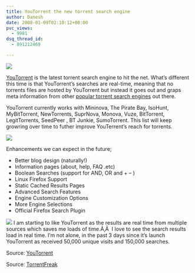 ```yaml
---
title: YouTorrent the new torrent search engine
author: Danesh
date: 2008-01-09T02:10:12+00:00
pvc_views:
  - 9981
dsq_thread_id:
  - 891212469

---
```

![][1]

[YouTorrent][2] is the latest torrent search engine to hit the net. What&#8217;s different this time is that YouTorrent&#8217;s searches are real-time, meaning that no torrents files are hosted by YouTorrent but instead it goes out and graps meta information from other [popular torrent search engines][3] out there.

YouTorrent currently works with Mininova, The Pirate Bay, IsoHunt, MyBitTorrent, NewTorrents, SuprNova, Monova, Vuze, BitTorrent, LegitTorrents, SeedPeer , BT Junkie, SumoTorrent. This list will keep growring over time to futher improve YouTerrent&#8217;s reach for torrents.

![][4] 

<!--more-->

Enhancements we can expect in the future;

  * Better blog design (naturally!)
  * Information pages (about, help, FAQ .etc)
  * Boolean Searches (support for AND, OR and + &#8211; )
  * Linux Firefox Support
  * Static Cached Results Pages
  * Advanced Search Features
  * Engine Customization Options
  * More Engine Selections
  * Official Firefox Search Plugin

![][5] I am starting to like YouTorrent as the results are real time from multiple sources which saves me loads of time.Ã‚Â  I love to see the search results load in real time. I&#8217;m not alone, in the past 3 days since it&#8217;s launch YouTorrent as received 50,000 unique visits and 150,000 searches.

Source: [YouTorrent][6]

Source: [TorrentFreak][7]

 [1]: http://img145.imageshack.us/img145/9259/logoke4.png
 [2]: http://www.youtorrent.com/
 [3]: http://torrentfreak.com/10-most-popular-torrent-sites-of-2007-071229/
 [4]: http://img246.imageshack.us/img246/429/youtorrent1ps4.png
 [5]: http://img246.imageshack.us/img246/7937/youtorrent2gh2.png
 [6]: http://www.youtorrent.com
 [7]: http://torrentfreak.com/youtorrent-new-bittorrent-search-engine-080104/